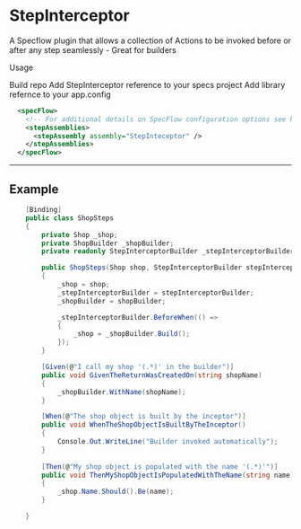 # StepInterceptor

A Specflow plugin that allows a collection of Actions to be invoked before or after any step seamlessly - Great for builders 

Usage

Build repo
Add StepInterceptor reference to your specs project
Add library refernce to your app.config

```xml
  <specFlow>
    <!-- For additional details on SpecFlow configuration options see http://go.specflow.org/doc-config -->
    <stepAssemblies>
      <stepAssembly assembly="StepInteceptor" />
    </stepAssemblies>
  </specFlow>
```

--------
Example
--------

```csharp
    [Binding]
    public class ShopSteps
    {
        private Shop _shop;
        private ShopBuilder _shopBuilder;
        private readonly StepInterceptorBuilder _stepInterceptorBuilder;

        public ShopSteps(Shop shop, StepInterceptorBuilder stepInterceptorBuilder, ShopBuilder shopBuilder)
        {
            _shop = shop;         
            _stepInterceptorBuilder = stepInterceptorBuilder;            
            _shopBuilder = shopBuilder;

            _stepInterceptorBuilder.BeforeWhen(() =>
            {
                _shop = _shopBuilder.Build();
            });
        }

        [Given(@"I call my shop '(.*)' in the builder")]
        public void GivenTheReturnWasCreatedOn(string shopName)
        {
            _shopBuilder.WithName(shopName);
        }

        [When(@"The shop object is built by the inceptor")]
        public void WhenTheShopObjectIsBuiltByTheInceptor()
        {
            Console.Out.WriteLine("Builder invoked automatically");
        }
        
        [Then(@"My shop object is populated with the name '(.*)'")]
        public void ThenMyShopObjectIsPopulatedWithTheName(string name)
        {
            _shop.Name.Should().Be(name);
        }

    }
```
